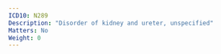 ```yaml
---
ICD10: N289
Description: "Disorder of kidney and ureter, unspecified"
Matters: No
Weight: 0
---
```

